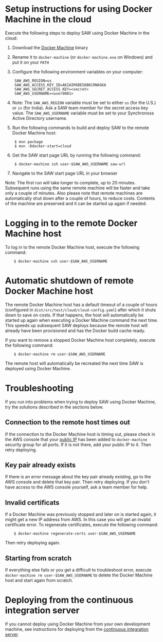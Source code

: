 # Setup instructions for using Docker Machine in the cloud

Execute the following steps to deploy SAW using Docker Machine in the
cloud:

1. Download the [Docker Machine] binary

2. Rename it to `docker-machine` (or `docker-machine.exe` on Windows)
   and put it on your `PATH`

3. Configure the following environment variables on your computer:

        SAW_AWS_REGION=us
        SAW_AWS_ACCESS_KEY_ID=AKIAIMXBE56B6CRN6GKA
        SAW_AWS_SECRET_ACCESS_KEY=<secret>
        SAW_AWS_USERNAME=<user0001>

4. Note: The `SAW_AWS_REGION` variable must be set to either `us` (for
   the U.S.)  or `in` (for India).  Ask a SAW team member for the
   secret access key value.  The `SAW_AWS_USERNAME` variable must be
   set to your Synchronoss Active Directory username.

5. Run the following commands to build and deploy SAW to the remote
   Docker Machine host:

        $ mvn package
        $ mvn -Ddocker-start=cloud

6. Get the SAW start page URL by running the following command:

        $ docker-machine ssh user-$SAW_AWS_USERNAME saw-url

7. Navigate to the SAW start page URL in your browser

Note: The first run will take longer to complete, up to 20 minutes.
Subsequent runs using the same remote machine will be faster and take
only a couple of minutes.  Also please note that remote machines are
automatically shut down after a couple of hours, to reduce costs.
Contents of the machine are preserved and it can be started up again
if needed.

[Docker Machine]: https://github.com/docker/machine/releases/

# Logging in to the remote Docker Machine host

To log in to the remote Docker Machine host, execute the following
command:

        $ docker-machine ssh user-$SAW_AWS_USERNAME

# Automatic shutdown of remote Docker Machine host

The remote Docker Machine host has a default timeout of a couple of
hours (configured in `dist/src/test/cloud/cloud-config.yaml`) after
which it shuts down to save on costs.  If that happens, the host will
automatically be started up again when executing a Docker Machine
command the next time.  This speeds up subsequent SAW deploys because
the remote host will already have been provisioned and has the Docker
build cache ready.

If you want to remove a stopped Docker Machine host completely,
execute the following command:

        $ docker-machine rm user-$SAW_AWS_USERNAME

The remote host will automatically be recreated the next time SAW is
deployed using Docker Machine.

# Troubleshooting

If you run into problems when trying to deploy SAW using Docker
Machine, try the solutions described in the sections below.

## Connection to the remote host times out

If the connection to the Docker Machine host is timing out, please
check in the AWS console that your [public IP] has been added to
`docker-machine` security group for all ports.  If it is not there,
add your public IP to it.  Then retry deploying.

[public IP]: http://ipecho.net/

## Key pair already exists

If there is an error message about the key pair already existing, go
to the AWS console and delete that key pair.  Then retry deploying.
If you don't have access to the AWS console yourself, ask a team
member for help.

## Invalid certificats

If a Docker Machine was previously stopped and later on is started
again, it might get a new IP address from AWS.  In this case you will
get an invalid certificate error.  To regenerate certificates, execute
the following command:

        $ docker-machine regenerate-certs user-$SAW_AWS_USERNAME

Then retry deploying again.

## Starting from scratch

If everything else fails or you get a difficult to troubleshoot error,
execute `docker-machine rm user-$SAW_AWS_USERNAME` to delete the
Docker Machine host and start again from scratch.

# Deploying from the continuous integration server

If you cannot deploy using Docker Machine from your own development
machine, see instructions for deploying from the [continuous
integration server].

[continuous integration server]: development-cloud-ci.md
